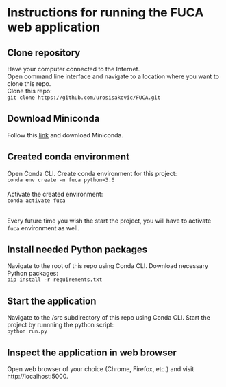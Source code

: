# Instructions for running the FUCA web application


## Clone repository
Have your computer connected to the Internet.  
Open command line interface and navigate to a location where you want to clone this repo.  
Clone this repo:<br />`git clone https://github.com/urosisakovic/FUCA.git`<br />


## Download Miniconda
Follow this [link](https://docs.conda.io/en/latest/miniconda.html) and download Miniconda.


## Created conda environment
Open Conda CLI. Create conda environment for this project: <br />
`conda env create -n fuca python=3.6`<br /><br />
Activate the created environment:<br />`conda activate fuca`<br /><br />

Every future time you wish the start the project, you will have to activate `fuca` environment as well.<br />

## Install needed Python packages
Navigate to the root of this repo using Conda CLI. Download necessary Python packages: <br />`pip install -r requirements.txt`<br />


## Start the application
Navigate to the /src subdirectory of this repo using Conda CLI.
Start the project by runnning the python script:<br />`python run.py`<br />


## Inspect the application in web browser
Open web browser of your choice (Chrome, Firefox, etc.) and visit http://localhost:5000.